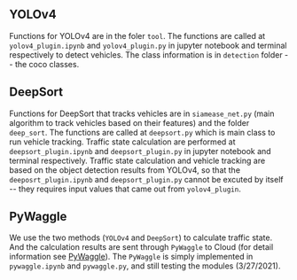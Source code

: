 ## YOLOv4

Functions for YOLOv4 are in the foler `tool`.
The functions are called at `yolov4_plugin.ipynb` and `yolov4_plugin.py` in jupyter notebook and terminal respectively to detect vehicles.
The class information is in `detection` folder -- the coco classes.

## DeepSort
Functions for DeepSort that tracks vehicles are in `siamease_net.py` (main algorithm to track vehicles based on their features) and the folder `deep_sort`.
The functions are called at `deepsort.py` which is main class to run vehicle tracking.
Traffic state calculation are performed at `deepsort_plugin.ipynb` and `deepsort_plugin.py` in jupyter notebook and terminal respectively.
Traffic state calculation and vehicle tracking are based on the object detection results from YOLOv4, so that the `deeposrt_plugin.ipynb` and `deepsort_plugin.py` cannot be excuted by itself -- they requires input values that came out from `yolov4_plugin`.

## PyWaggle
We use the two methods (`YOLOv4` and `DeepSort`) to calculate traffic state.
And the calculation results are sent through `PyWaggle` to Cloud (for detail information see [PyWaggle](https://github.com/waggle-sensor/pywaggle)).
The `PyWaggle` is simply implemented in `pywaggle.ipynb` and `pywaggle.py`, and still testing the modules (3/27/2021).
